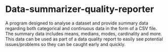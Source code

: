 # Data-summarizer-quality-reporter
A program designed to analyse a dataset and provide summary data regarding both categorical and continuous data in the form of a CSV file. The summary data includes means, medians, modes, cardinality and more. This data can be used as part of a data quality report to easily see potential issues/problems so they can be caught early and quickly.
